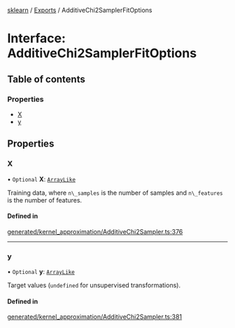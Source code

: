 [sklearn](../readme.md) / [Exports](../modules.md) / AdditiveChi2SamplerFitOptions

# Interface: AdditiveChi2SamplerFitOptions

## Table of contents

### Properties

- [X](AdditiveChi2SamplerFitOptions.md#x)
- [y](AdditiveChi2SamplerFitOptions.md#y)

## Properties

### X

• `Optional` **X**: [`ArrayLike`](../modules.md#arraylike)

Training data, where `n\_samples` is the number of samples and `n\_features` is the number of features.

#### Defined in

[generated/kernel_approximation/AdditiveChi2Sampler.ts:376](https://github.com/transitive-bullshit/scikit-learn-ts/blob/367336a/packages/sklearn/src/generated/kernel_approximation/AdditiveChi2Sampler.ts#L376)

___

### y

• `Optional` **y**: [`ArrayLike`](../modules.md#arraylike)

Target values (`undefined` for unsupervised transformations).

#### Defined in

[generated/kernel_approximation/AdditiveChi2Sampler.ts:381](https://github.com/transitive-bullshit/scikit-learn-ts/blob/367336a/packages/sklearn/src/generated/kernel_approximation/AdditiveChi2Sampler.ts#L381)
